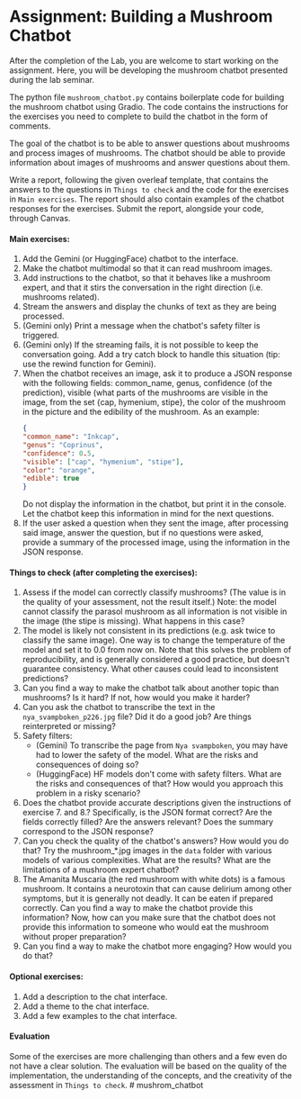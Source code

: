 # Assignment: Building a Mushroom Chatbot
After the completion of the Lab, you are welcome to start working on the assignment. Here, you will be developing the mushroom chatbot presented during the lab seminar.

The python file `mushroom_chatbot.py` contains boilerplate code for building the mushroom chatbot using Gradio. The code contains the instructions for the exercises you need to complete to build the chatbot in the form of comments.

The goal of the chatbot is to be able to answer questions about mushrooms and process images of mushrooms. The chatbot should be able to provide information about images of mushrooms and answer questions about them.

Write a report, following the given overleaf template, that contains the answers to the questions in `Things to check` and the code for the exercises in `Main exercises`. The report should also contain examples of the chatbot responses for the exercises. Submit the report, alongside your code, through Canvas.

#### Main exercises:
 1. Add the Gemini (or HuggingFace) chatbot to the interface.
 2. Make the chatbot multimodal so that it can read mushroom images.
 3. Add instructions to the chatbot, so that it behaves like a mushroom expert, and that it stirs the conversation in the right direction (i.e. mushrooms related).
 4. Stream the answers and display the chunks of text as they are being processed.
 5. (Gemini only) Print a message when the chatbot's safety filter is triggered.
 6. (Gemini only) If the streaming fails, it is not possible to keep the conversation going. Add a try catch block to handle this situation (tip: use the rewind function for Gemini).
 7. When the chatbot receives an image, ask it to produce a JSON response with the following fields: common_name, genus, confidence (of the prediction), visible (what parts of the mushrooms are visible in the image, from the set {cap, hymenium, stipe}, the color of the mushroom in the picture and the edibility of the mushroom. As an example:
      ```json
      {
      "common_name": "Inkcap",
      "genus": "Coprinus",
      "confidence": 0.5,
      "visible": ["cap", "hymenium", "stipe"],
      "color": "orange",
      "edible": true
      }
      ```
    Do not display the information in the chatbot, but print it in the console. Let the chatbot keep this information in mind for the next questions.
 8. If the user asked a question when they sent the image, after processing said image, answer the question, but if no questions were asked, provide a summary of the processed image, using the information in the JSON response.

#### Things to check (after completing the exercises):
 1. Assess if the model can correctly classify mushrooms? (The value is in the quality of your assessment, not the result itself.) Note: the model cannot classify the parasol mushroom as all information is not visible in the image (the stipe is missing). What happens in this case?
 2. The model is likely not consistent in its predictions (e.g. ask twice to classify the same image). One way is to change the temperature of the model and set it to 0.0 from now on. Note that this solves the problem of reproducibility, and is generally considered a good practice, but doesn't guarantee consistency. What other causes could lead to inconsistent predictions?
 2. Can you find a way to make the chatbot talk about another topic than mushrooms? Is it hard? If not, how would you make it harder?
 3. Can you ask the chatbot to transcribe the text in the `nya_svampboken_p226.jpg` file? Did it do a good job? Are things reinterpreted or missing?
 4. Safety filters:
    * (Gemini) To transcribe the page from `Nya svampboken`, you may have had to lower the safety of the model. What are the risks and consequences of doing so?
    * (HuggingFace) HF models don't come with safety filters. What are the risks and consequences of that? How would you approach this problem in a risky scenario?
 5. Does the chatbot provide accurate descriptions given the instructions of exercise 7. and 8.? Specifically, is the JSON format correct? Are the fields correctly filled? Are the answers relevant? Does the summary correspond to the JSON response?
 6. Can you check the quality of the chatbot's answers? How would you do that? Try the mushroom_*.jpg images in the `data` folder with various models of various complexities. What are the results? What are the limitations of a mushroom expert chatbot?
 7. The Amanita Muscaria (the red mushroom with white dots) is a famous mushroom. It contains a neurotoxin that can cause delirium among other symptoms, but it is generally not deadly. It can be eaten if prepared correctly. Can you find a way to make the chatbot provide this information? Now, how can you make sure that the chatbot does not provide this information to someone who would eat the mushroom without proper preparation?
 8. Can you find a way to make the chatbot more engaging? How would you do that?

#### Optional exercises:
 1. Add a description to the chat interface.
 2. Add a theme to the chat interface.
 3. Add a few examples to the chat interface.

#### Evaluation

Some of the exercises are more challenging than others and a few even do not have a clear solution. The evaluation will be based on the quality of the implementation, the understanding of the concepts, and the creativity of the assessment in `Things to check`.
#   m u s h r o m _ c h a t b o t  
 